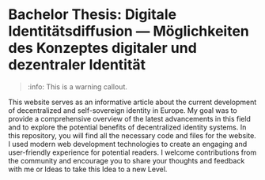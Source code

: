 # Bachelor Thesis: Digitale Identitätsdiffusion — Möglichkeiten des Konzeptes digitaler und dezentraler Identität

> :info: This is a warning callout.

This website serves as an informative article about the current development of decentralized and self-sovereign identity in Europe. My goal was to provide a comprehensive overview of the latest advancements in this field and to explore the potential benefits of decentralized identity systems.
In this repository, you will find all the necessary code and files for the website. I used modern web development technologies to create an engaging and user-friendly experience for potential readers.
I welcome contributions from the community and encourage you to share your thoughts and feedback with me or Ideas to take this Idea to a new Level.
